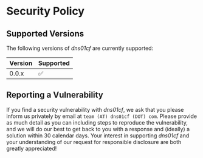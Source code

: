 # Security Policy

## Supported Versions

The following versions of *dns01cf* are currently supported:

| Version | Supported          |
| ------- | ------------------ |
| 0.0.x   | :white_check_mark: |

## Reporting a Vulnerability

If you find a security vulnerability with *dns01cf*, we ask that you please inform us privately by email
at `team (AT) dns01cf (DOT) com`. Please provide as much detail as you can including steps to reproduce
the vulnerability, and we will do our best to get back to you with a response and (ideally) a solution
within 30 calendar days. Your interest in supporting *dns01cf* and your understanding of our request
for responsible disclosure are both greatly appreciated!
